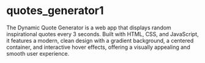 # quotes_generator1
The Dynamic Quote Generator is a web app that displays random inspirational quotes every 3 seconds. Built with HTML, CSS, and JavaScript, it features a modern, clean design with a gradient background, a centered container, and interactive hover effects, offering a visually appealing and smooth user experience.
